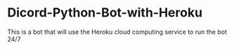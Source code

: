 # Dicord-Python-Bot-with-Heroku
This is a bot that will use the Heroku cloud computing service to run the bot 24/7
